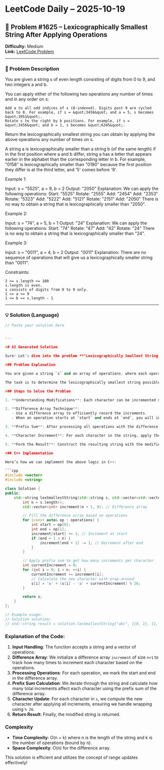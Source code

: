 # LeetCode Daily – 2025-10-19

## 🧠 Problem #1625 – **Lexicographically Smallest String After Applying Operations**
**Difficulty:** Medium  
**Link:** [LeetCode Problem](https://leetcode.com/problems/lexicographically-smallest-string-after-applying-operations)

---

### 📝 Problem Description

You are given a string s of even length consisting of digits from 0 to 9, and two integers a and b.

You can apply either of the following two operations any number of times and in any order on s:


	Add a to all odd indices of s (0-indexed). Digits post 9 are cycled back to 0. For example, if s = &quot;3456&quot; and a = 5, s becomes &quot;3951&quot;.
	Rotate s to the right by b positions. For example, if s = &quot;3456&quot; and b = 1, s becomes &quot;6345&quot;.


Return the lexicographically smallest string you can obtain by applying the above operations any number of times on s.

A string a is lexicographically smaller than a string b (of the same length) if in the first position where a and b differ, string a has a letter that appears earlier in the alphabet than the corresponding letter in b. For example, &quot;0158&quot; is lexicographically smaller than &quot;0190&quot; because the first position they differ is at the third letter, and &#39;5&#39; comes before &#39;9&#39;.

 
Example 1:


Input: s = &quot;5525&quot;, a = 9, b = 2
Output: &quot;2050&quot;
Explanation: We can apply the following operations:
Start:  &quot;5525&quot;
Rotate: &quot;2555&quot;
Add:    &quot;2454&quot;
Add:    &quot;2353&quot;
Rotate: &quot;5323&quot;
Add:    &quot;5222&quot;
Add:    &quot;5121&quot;
Rotate: &quot;2151&quot;
Add:    &quot;2050&quot;​​​​​
There is no way to obtain a string that is lexicographically smaller than &quot;2050&quot;.


Example 2:


Input: s = &quot;74&quot;, a = 5, b = 1
Output: &quot;24&quot;
Explanation: We can apply the following operations:
Start:  &quot;74&quot;
Rotate: &quot;47&quot;
​​​​​​​Add:    &quot;42&quot;
​​​​​​​Rotate: &quot;24&quot;​​​​​​​​​​​​
There is no way to obtain a string that is lexicographically smaller than &quot;24&quot;.


Example 3:


Input: s = &quot;0011&quot;, a = 4, b = 2
Output: &quot;0011&quot;
Explanation: There are no sequence of operations that will give us a lexicographically smaller string than &quot;0011&quot;.


 
Constraints:


	2 <= s.length <= 100
	s.length is even.
	s consists of digits from 0 to 9 only.
	1 <= a <= 9
	1 <= b <= s.length - 1

---

### 💡 Solution (Language)

```cpp
// Paste your solution here


---

## AI Generated Solution

Sure! Let's dive into the problem **"Lexicographically Smallest String After Applying Operations"**. The goal is to transform a given string by applying a sequence of operations and finding the lexicographically smallest string that can be formed by these operations.

### Problem Explanation

You are given a string `s` and an array of operations, where each operation is defined by a pair of indices `(start, end)`. For each operation, you can increment all the characters from `s[start]` to `s[end]` by 1 (with wrapping from 'z' to 'a').

The task is to determine the lexicographically smallest string possible by applying any combination of these operations.

### Steps to Solve the Problem

1. **Understanding Modifications**: Each character can be incremented multiple times (which can be visualized as a range update). For any index, we need to determine how many times it has been incremented due to the operations.

2. **Difference Array Technique**: 
   - Use a difference array to efficiently record the increments.
   - When an operation starts at `start` and ends at `end`, you will increment the value at `start` and decrement the value at `end + 1` in a difference array.

3. **Prefix Sum**: After processing all operations with the difference array, compute the prefix sum to figure out how many times each character should be incremented.

4. **Character Increment**: For each character in the string, apply the total increments, taking care to wrap around using modulo with 26 (the number of letters in the alphabet).

5. **Form the Result**: Construct the resulting string with the modified characters.

### C++ Implementation

Here’s how we can implement the above logic in C++:

```cpp
#include <vector>
#include <string>

class Solution {
public:
    std::string lexSmallestString(std::string s, std::vector<std::vector<int>>& operations) {
        int n = s.length();
        std::vector<int> increment(n + 1, 0); // Difference array

        // Fill the difference array based on operations
        for (const auto& op : operations) {
            int start = op[0];
            int end = op[1];
            increment[start] += 1; // Increment at start
            if (end + 1 < n) {
                increment[end + 1] -= 1; // Decrement after end
            }
        }

        // Apply prefix sum to get how many increments per character
        int currentIncrement = 0;
        for (int i = 0; i < n; ++i) {
            currentIncrement += increment[i];
            // Calculate the new character with wrap-around
            s[i] = 'a' + (s[i] - 'a' + currentIncrement) % 26;
        }

        return s;
    }
};

// Example usage:
// Solution solution;
// std::string result = solution.lexSmallestString("abc", {{0, 1}, {1, 2}});
```

### Explanation of the Code:
1. **Input Handling**: The function accepts a string and a vector of operations.
2. **Difference Array**: We initialize a difference array `increment` of size `n+1` to track how many times to increment each character based on the operations.
3. **Processing Operations**: For each operation, we mark the start and end in the difference array.
4. **Prefix Sum Calculation**: We iterate through the string and calculate how many total increments affect each character using the prefix sum of the difference array.
5. **Character Update**: For each character in `s`, we compute the new character after applying all increments, ensuring we handle wrapping using `% 26`.
6. **Return Result**: Finally, the modified string is returned.

### Complexity
- **Time Complexity**: O(n + k) where n is the length of the string and k is the number of operations (bound by n).
- **Space Complexity**: O(n) for the difference array.

This solution is efficient and utilizes the concept of range updates effectively!